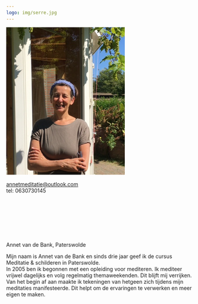 ```yaml
---
logo: img/serre.jpg
---
```


<img src="/img/annet.jpg" class="picture"/>  

[annetmeditatie@outlook.com](mailto:annetmeditatie@outlook.com)  
tel: 0630730145

<div style="height:100px"></div>

Annet van de Bank, Paterswolde



Mijn naam is Annet van de Bank en sinds drie jaar geef ik de cursus Meditatie & schilderen in Paterswolde.  
In 2005 ben ik begonnen met een opleiding voor mediteren. Ik mediteer vrijwel dagelijks en volg regelmatig themaweekenden. Dit blijft mij verrijken. Van het begin af aan maakte ik tekeningen van hetgeen zich tijdens mijn meditaties manifesteerde.
Dit helpt om de ervaringen te verwerken en meer eigen te maken.

